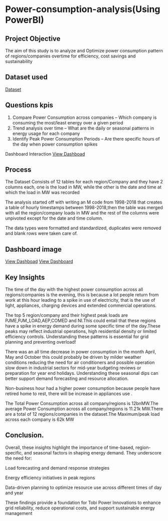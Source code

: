 # Power-consumption-analysis(Using PowerBI)
## Project Objective
The aim of this study is to analyze and Optimize power consumption pattern of regions/companies overtime for efficiency, cost savings and sustainability
## Dataset used
<a href="https://github.com/Me1rem/Power-consumption-analysis/blob/main/DATASET..zip">Dataset</a>
## Questions kpis
1. Compare Power Consumption across companies – Which company is consuming the most/least energy over a given period
2. Trend analysis over time – What are the daily or seasonal patterns in energy usage for each company
3. Identify Peak Power Consumption Periods – Are there specific hours of the day when power consumption spikes

Dashboard Interaction <a href="https://github.com/Me1rem/Power-consumption-analysis/blob/main/ONWUPELU%20MIRACLE.pbix">View Dashboad</a>

## Process
The Dataset Consists of 12 tables for each region/Company and they have 2 columns each, one is the load in MW, while the other is the date and time at which the load in MW was recorded

The analysis started off with writing an M code from 1998-2018 that creates a table of hourly timestamps between 1998-2018,then the table was merged with all the region/company loads in MW and the rest of the columns were unpivoted except for the date and time column.

The data types were formatted and standardized, duplicates were removed and blank rows were taken care of.

## Dashboard image
<a href="https://github.com/Me1rem/Power-consumption-analysis/blob/main/POWER%20CONSUMPTION%201.png">View Dashboad</a>
<a href="https://github.com/Me1rem/Power-consumption-analysis/blob/main/POWER%20CONSUMPTION%202.png">View Dashboard</a>

## Key Insights
The time of the day with the highest power consumption across all regions/companies is the evening, this is because a lot people return from work at this hour leading to a spike in use of electricity, that is the use of light, appliances, charging devices and extended commercial operations.

The top 5 region/company and their highest peak loads are PJME,PJM_LOAD,AEP,COMED and NI.This could entail that these regions have a spike in energy demand during some specific time of the day.These peaks may reflect industrial operations, high residential density or limited efficiency controls. Understanding these patterns is essential for grid planning and preventing overload!

There was an all time decrease in power consumption in the month April, May and October this could probably be driven by milder weather conditions reducing the need for air conditioners and possible operation slow down in industrial sectors for mid-year budgeting reviews or preparation for year end holidays. Understanding these seasonal dips can better support demand forecasting and resource allocation.

Non-business hour had a higher power consumption  because people have retired home to rest, there will be increase in appliances use .

The Total Power Consumption across all company/regions is 12bnMW.The average Power Consumption across all company/regions is 11.21k MW.There are a total of 12 regions/companies in the dataset.The Maximum/peak load across each company is 62k MW

## Conclusion.
Overall, these insights highlight the importance of time-based, region-specific, and seasonal factors in shaping energy demand. They underscore the need for:

Load forecasting and demand response strategies

Energy efficiency initiatives in peak regions

Data-driven planning to optimize resource use across different times of day and year

These findings provide a foundation for Tobi Power Innovations to enhance grid reliability, reduce operational costs, and support sustainable energy management

